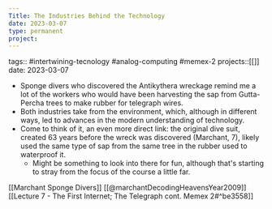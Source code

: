 ```yaml
---
Title: The Industries Behind the Technology
date: 2023-03-07
type: permanent
project:
---
```


tags:: #intertwining-tecnology #analog-computing #memex-2 
projects::[[]]
date: 2023-03-07

- Sponge divers who discovered the Antikythera wreckage remind me a lot of the workers who would have been harvesting the sap from Gutta-Percha trees to make rubber for telegraph wires.
- Both industries take from the environment, which, although in different ways, led to advances in the modern understanding of technology.
- Come to think of it, an even more direct link: the original dive suit, created 63 years before the wreck was discovered (Marchant, 7), likely used the same type of sap from the same tree in the rubber used to waterproof it. 
	- Might be something to look into there for fun, although that's starting to stray from the focus of the course a little far.

[[Marchant Sponge Divers]]
[[@marchantDecodingHeavensYear2009]]
[[Lecture 7 - The First Internet; The Telegraph cont. Memex 2#^be3558]]